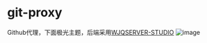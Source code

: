 # git-proxy
Github代理，下面极光主题，后端采用[WJQSERVER-STUDIO](https://github.com/WJQSERVER-STUDIO/ghproxy/)
![image](https://github.com/user-attachments/assets/18cce272-4677-43c6-a431-45f733e33b7d)


